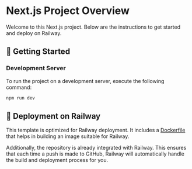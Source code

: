 # Next.js Project Overview

Welcome to this Next.js project. Below are the instructions to get started and deploy on Railway.

## 🚀 Getting Started

### Development Server

To run the project on a development server, execute the following command:

```bash
npm run dev
```

## 🚄 Deployment on Railway

This template is optimized for Railway deployment. It includes a [Dockerfile](./Dockerfile) that helps in building an image suitable for Railway.

Additionally, the repository is already integrated with Railway. This ensures that each time a push is made to GitHub, Railway will automatically handle the build and deployment process for you.
